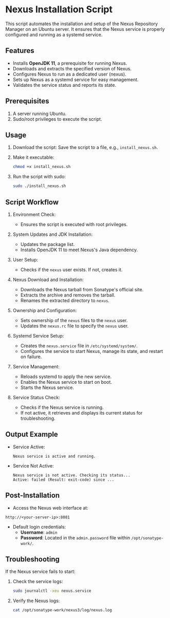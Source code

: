 # Nexus Installation Script
This script automates the installation and setup of the Nexus Repository Manager on an Ubuntu server. It ensures that the Nexus service is properly configured and running as a systemd service.

## Features
- Installs **OpenJDK 11**, a prerequisite for running Nexus.
- Downloads and extracts the specified version of Nexus.
- Configures Nexus to run as a dedicated user (nexus).
- Sets up Nexus as a systemd service for easy management.
- Validates the service status and reports its state.

## Prerequisites
1. A server running Ubuntu.
2. Sudo/root privileges to execute the script.

## Usage
1. Download the script: Save the script to a file, e.g., `install_nexus.sh`.

2. Make it executable:

    ```bash
    chmod +x install_nexus.sh
    ```

3. Run the script with sudo:

    ```bash
    sudo ./install_nexus.sh
    ```

## Script Workflow

1. Environment Check:

    - Ensures the script is executed with root privileges.

2. System Updates and JDK Installation:

    - Updates the package list.
    - Installs OpenJDK 11 to meet Nexus's Java dependency.
  
3. User Setup:

    - Checks if the `nexus` user exists. If not, creates it.

4. Nexus Download and Installation:

    - Downloads the Nexus tarball from Sonatype's official site.
    - Extracts the archive and removes the tarball.
    - Renames the extracted directory to `nexus`.

5. Ownership and Configuration:

    - Sets ownership of the `nexus` files to the `nexus` user.
    - Updates the `nexus.rc` file to specify the `nexus` user.

6. Systemd Service Setup:

    - Creates the `nexus.service` file in `/etc/systemd/system/`.
    - Configures the service to start Nexus, manage its state, and restart on failure.

7. Service Management:

    - Reloads systemd to apply the new service.
    - Enables the Nexus service to start on boot.
    - Starts the Nexus service.

8. Service Status Check:

    - Checks if the Nexus service is running.
    - If not active, it retrieves and displays its current status for troubleshooting.

## Output Example
- Service Active:

    ```plaintext
    Nexus service is active and running.
    ```

- Service Not Active:

    ```plaintext
    Nexus service is not active. Checking its status...
    Active: failed (Result: exit-code) since ...
    ```
## Post-Installation
- Access the Nexus web interface at:

```arduino
http://<your-server-ip>:8081
```

- Default login credentials:
    - **Username**: `admin`
    - **Password**: Located in the `admin.password` file within `/opt/sonatype-work/`.
  
## Troubleshooting
If the Nexus service fails to start:

1. Check the service logs:
    ```bash
    sudo journalctl -xeu nexus.service
    ```
2. Verify the Nexus logs:
    ```bash
    cat /opt/sonatype-work/nexus3/log/nexus.log
    ```



<!-- ---
# Nexus Installation and Service Setup (Manual Steps)

```bash
# Update the package list to ensure the latest package information is fetched
sudo apt update
```
```bash
# Install OpenJDK 11 for running Nexus (Java-based application)
sudo apt install openjdk-11-jdk -y
```
```bash
# Verify that Java has been successfully installed by checking the version
java -version
```
```bash
# Switch to the root user to have the necessary privileges for system-wide changes
sudo su
```
```bash
# Change directory to /opt where Nexus will be installed
cd /opt/
```
```bash
# Download Nexus from the official Sonatype repository (adjust the version if needed)
wget https://download.sonatype.com/nexus/3/nexus-3.74.0-05-unix.tar.gz
```
```bash
# Extract the Nexus tar.gz file and remove the original archive to save space
tar -xvzf nexus-3.74.0-05-unix.tar.gz && rm nexus-3.74.0-05-unix.tar.gz
```
```bash
# Rename the extracted folder to 'nexus' for easier reference
mv nexus-3.74.0-05-unix nexus
```
```bash
# Create a new system user 'nexus' for running Nexus and give it sudo privileges without a password prompt
useradd -M -d /opt/nexus -s /bin/bash nexus && echo "nexus ALL=(ALL) NOPASSWD: ALL" | sudo tee -a /etc/sudoers
```
```bash
# Change ownership of the Nexus files and the Sonatype work directory to the 'nexus' user
chown -R nexus:nexus /opt/nexus /opt/sonatype-work
```
```bash
# Update the Nexus configuration to specify the 'nexus' user for running the Nexus service
sed -i 's/#run_as_user=""/run_as_user="nexus"/' /opt/nexus/bin/nexus.rc
```
```bash
# Create a systemd service file for Nexus to run it as a service and manage it like other system services
bash -c 'cat > /etc/systemd/system/nexus.service <<EOF
[Unit]
Description=nexus service
After=network.target

[Service]
Type=forking
LimitNOFILE=65536
ExecStart=/opt/nexus/bin/nexus start
ExecStop=/opt/nexus/bin/nexus stop
User=nexus
Restart=on-abort
TimeoutSec=600

[Install]
WantedBy=multi-user.target
EOF'
```
```bash
# Reload systemd to pick up the new Nexus service configuration
systemctl daemon-reload

# Enable the Nexus service to start automatically on system boot
systemctl enable nexus.service

# Start the Nexus service
systemctl start nexus.service

# Check the status of the Nexus service to ensure it's running correctly
systemctl status nexus.service
``` -->